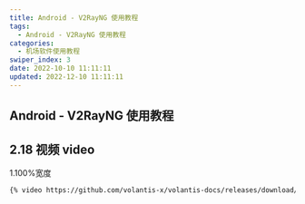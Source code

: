```yaml
---
title: Android - V2RayNG 使用教程
tags:
  - Android - V2RayNG 使用教程
categories:
  - 机场软件使用教程
swiper_index: 3
date: 2022-10-10 11:11:11
updated: 2022-12-10 11:11:11
---
```

## Android - V2RayNG 使用教程
## 2.18 视频 video


1.100%宽度

```Markdown
{% video https://github.com/volantis-x/volantis-docs/releases/download/assets/IMG_0341.mov %}
```
